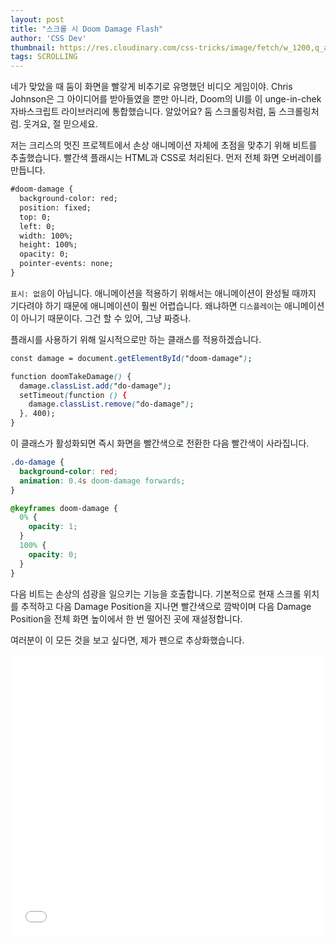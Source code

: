 ```yaml
---
layout: post
title: "스크롤 시 Doom Damage Flash"
author: 'CSS Dev'
thumbnail: https://res.cloudinary.com/css-tricks/image/fetch/w_1200,q_auto,f_auto/https://css-tricks.com/wp-content/uploads/2020/08/doom.png
tags: SCROLLING
---
```



네가 맞았을 때 둠이 화면을 빨갛게 비추기로 유명했던 비디오 게임이야. Chris Johnson은 그 아이디어를 받아들였을 뿐만 아니라, Doom의 UI를 이 unge-in-chek 자바스크립트 라이브러리에 통합했습니다. 알았어요? 둠 스크롤링처럼, 둠 스크롤링처럼. 웃겨요, 절 믿으세요.

저는 크리스의 멋진 프로젝트에서 손상 애니메이션 자체에 초점을 맞추기 위해 비트를 추출했습니다. 빨간색 플래시는 HTML과 CSS로 처리된다. 먼저 전체 화면 오버레이를 만듭니다.

```html
#doom-damage {
  background-color: red;
  position: fixed;
  top: 0;
  left: 0;
  width: 100%;
  height: 100%;
  opacity: 0;
  pointer-events: none;
}
```

`표시: 없음`이 아닙니다. 애니메이션을 적용하기 위해서는 애니메이션이 완성될 때까지 기다려야 하기 때문에 애니메이션이 훨씬 어렵습니다. 왜냐하면 `디스플레이`는 애니메이션이 아니기 때문이다. 그건 할 수 있어, 그냥 짜증나.

플래시를 사용하기 위해 일시적으로만 하는 클래스를 적용하겠습니다.

```css
const damage = document.getElementById("doom-damage");

function doomTakeDamage() {
  damage.classList.add("do-damage");
  setTimeout(function () {
    damage.classList.remove("do-damage");
  }, 400);
}
```

이 클래스가 활성화되면 즉시 화면을 빨간색으로 전환한 다음 빨간색이 사라집니다.

```css
.do-damage {
  background-color: red;
  animation: 0.4s doom-damage forwards;
}

@keyframes doom-damage {
  0% {
    opacity: 1;
  }
  100% {
    opacity: 0;
  }
}
```

다음 비트는 손상의 섬광을 일으키는 기능을 호출합니다. 기본적으로 현재 스크롤 위치를 추적하고 다음 Damage Position을 지나면 빨간색으로 깜박이며 다음 Damage Position을 전체 화면 높이에서 한 번 떨어진 곳에 재설정합니다.

여러분이 이 모든 것을 보고 싶다면, 제가 펜으로 추상화했습니다.

<div class="wp-block-cp-codepen-gutenberg-embed-block cp_embed_wrapper resizable" style="height: 450px;"><iframe id="cp_embed_jOqrgeB" src="//codepen.io/anon/embed/jOqrgeB?height=450&amp;theme-id=1&amp;slug-hash=jOqrgeB&amp;default-tab=result" height="450" scrolling="no" frameborder="0" allowfullscreen="" allowpaymentrequest="" name="CodePen Embed jOqrgeB" title="CodePen Embed jOqrgeB" class="cp_embed_iframe" style="width: 100%; overflow: hidden; height: 100%;">CodePen Embed Fallback</iframe><div class="win-size-grip" style="touch-action: none;"></div></div>